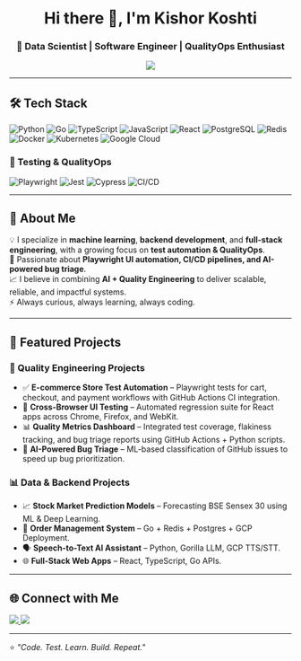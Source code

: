<!-- Profile Header -->
<h1 align="center">Hi there 👋, I'm Kishor Koshti</h1>
<h3 align="center">🚀 Data Scientist | Software Engineer | QualityOps Enthusiast</h3>

<!-- Typing Animation -->
<p align="center">
  <a href="https://git.io/typing-svg">
    <img src="https://readme-typing-svg.herokuapp.com?size=22&duration=3000&color=36BCF7&center=true&vCenter=true&lines=Machine+Learning+Developer;Go+%26+Python+Backend+Engineer;Playwright+Test+Automation+Specialist;Always+Learning+New+Things">
  </a>
</p>

---

## 🛠 Tech Stack
![Python](https://img.shields.io/badge/Python-3776AB?style=for-the-badge&logo=python&logoColor=white)
![Go](https://img.shields.io/badge/Go-00ADD8?style=for-the-badge&logo=go&logoColor=white)
![TypeScript](https://img.shields.io/badge/TypeScript-3178C6?style=for-the-badge&logo=typescript&logoColor=white)
![JavaScript](https://img.shields.io/badge/JavaScript-F7E017?style=for-the-badge&logo=javascript&logoColor=black)
![React](https://img.shields.io/badge/React-20232A?style=for-the-badge&logo=react&logoColor=61DAFB)
![PostgreSQL](https://img.shields.io/badge/PostgreSQL-316192?style=for-the-badge&logo=postgresql&logoColor=white)
![Redis](https://img.shields.io/badge/Redis-D82C20?style=for-the-badge&logo=redis&logoColor=white)
![Docker](https://img.shields.io/badge/Docker-2496ED?style=for-the-badge&logo=docker&logoColor=white)
![Kubernetes](https://img.shields.io/badge/Kubernetes-326CE5?style=for-the-badge&logo=kubernetes&logoColor=white)
![Google Cloud](https://img.shields.io/badge/GCP-4285F4?style=for-the-badge&logo=google-cloud&logoColor=white)

### 🧪 Testing & QualityOps
![Playwright](https://img.shields.io/badge/Playwright-2EAD33?style=for-the-badge&logo=playwright&logoColor=white)
![Jest](https://img.shields.io/badge/Jest-C21325?style=for-the-badge&logo=jest&logoColor=white)
![Cypress](https://img.shields.io/badge/Cypress-17202C?style=for-the-badge&logo=cypress&logoColor=white)
![CI/CD](https://img.shields.io/badge/CI%2FCD-GitHub%20Actions%20%7C%20CircleCI%20%7C%20TeamCity-2088FF?style=for-the-badge&logo=github-actions&logoColor=white)

---

## 📌 About Me
💡 I specialize in **machine learning**, **backend development**, and **full-stack engineering**, with a growing focus on **test automation & QualityOps**.  
🧪 Passionate about **Playwright UI automation, CI/CD pipelines, and AI-powered bug triage**.  
📈 I believe in combining **AI + Quality Engineering** to deliver scalable, reliable, and impactful systems.  
⚡ Always curious, always learning, always coding.  

---

## 📂 Featured Projects

### 🔧 Quality Engineering Projects
- ✅ **E-commerce Store Test Automation** – Playwright tests for cart, checkout, and payment workflows with GitHub Actions CI integration.  
- 🔄 **Cross-Browser UI Testing** – Automated regression suite for React apps across Chrome, Firefox, and WebKit.  
- 📊 **Quality Metrics Dashboard** – Integrated test coverage, flakiness tracking, and bug triage reports using GitHub Actions + Python scripts.  
- 🤖 **AI-Powered Bug Triage** – ML-based classification of GitHub issues to speed up bug prioritization.  

### 📊 Data & Backend Projects
- 📈 **Stock Market Prediction Models** – Forecasting BSE Sensex 30 using ML & Deep Learning.  
- 🛒 **Order Management System** – Go + Redis + Postgres + GCP Deployment.  
- 🗣 **Speech-to-Text AI Assistant** – Python, Gorilla LLM, GCP TTS/STT.  
- 🌐 **Full-Stack Web Apps** – React, TypeScript, Go APIs.  

---

## 🌐 Connect with Me
<p align="left">
  <a href="https://www.linkedin.com/in/kishorkoshti/" target="_blank">
    <img src="https://img.shields.io/badge/LinkedIn-0A66C2?style=for-the-badge&logo=linkedin&logoColor=white"/>
  </a>
  <a href="mailto:kishor.koshti@gmail.com" target="_blank">
    <img src="https://img.shields.io/badge/Email-D14836?style=for-the-badge&logo=gmail&logoColor=white"/>
  </a>  
</p>

---

⭐️ _"Code. Test. Learn. Build. Repeat."_  

